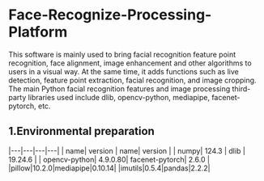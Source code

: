 # Face-Recognize-Processing-Platform
This software is mainly used to bring facial recognition feature point recognition, face alignment, image enhancement and other algorithms to users in a visual way. At the same time, it adds functions such as live detection, feature point extraction, facial recognition, and image cropping. The main Python facial recognition features and image processing third-party libraries used include dlib, opencv-python, mediapipe, facenet-pytorch, etc.

## 1.Environmental preparation
|---|---|---|---|
| name| version | name| version |
| numpy| 124.3 | dlib | 19.24.6 |
| opencv-python|  4.9.0.80| facenet-pytorch| 2.6.0 |
|pillow|10.2.0|mediapipe|0.10.14|
|imutils|0.5.4|pandas|2.2.2|
